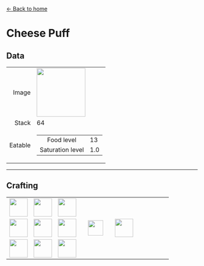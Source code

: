 [← Back to home](../)
# Cheese Puff

## Data
<table>
    <tr><td align="end">Image</td><td><img src="https://i.imgur.com/vddFUpl.png" width="128"/></td></tr>
    <tr><td align="end">Stack</td><td>64</td></tr>
    <tr>
        <td align="end">Eatable</td>
        <td>
            <table>
                <tr><td align="center">Food level</td><td align="start">13</td></tr>
                <tr><td align="center">Saturation level</td><td align="start">1.0</td></tr>
            </table>
        </td>
    </tr>
</table>

---

## Crafting
<table>
    <tr><td><img src="https://i.imgur.com/wl43BjZ.png" width="48"/></td><td><img src="https://i.imgur.com/W9Dvsom.png" width="48"/></td><td><img src="https://i.imgur.com/wl43BjZ.png" width="48"/></td><td colspan="3"></td></tr>
    <tr><td><img src="https://i.imgur.com/K971eZe.png" width="48"/></td><td><img src="https://i.imgur.com/olzWTz3.png" width="48"/></td><td><img src="https://i.imgur.com/K971eZe.png" width="48"/></td><td width="70" align="center"><img src="https://i.imgur.com/VE0KqIE.png" width="40"/></td><td><img src="https://i.imgur.com/vddFUpl.png" width="48"/></td><td width="70"></td></tr>
    <tr><td><img src="https://i.imgur.com/wl43BjZ.png" width="48"/></td><td><img src="https://i.imgur.com/VxlENp3.png" width="48"/></td><td><img src="https://i.imgur.com/wl43BjZ.png" width="48"/></td><td colspan="3"></td></tr>
</table>
